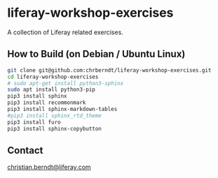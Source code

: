 # liferay-workshop-exercises

A collection of Liferay related exercises.

## How to Build (on Debian / Ubuntu Linux)

```bash
git clone git@github.com:chrberndt/liferay-workshop-exercises.git
cd liferay-workshop-exercises
# sudo apt-get install python3-sphinx
sudo apt install python3-pip
pip3 install sphinx
pip3 install recommonmark
pip3 install sphinx-markdown-tables
#pip3 install sphinx_rtd_theme
pip3 install furo
pip3 install sphinx-copybutton
```

## Contact

christian.berndt@liferay.com
